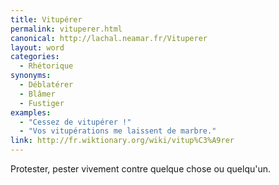 ```yaml
---
title: Vitupérer
permalink: vituperer.html
canonical: http://lachal.neamar.fr/Vituperer
layout: word
categories:
  - Rhétorique
synonyms:
  - Déblatérer
  - Blâmer
  - Fustiger
examples:
  - "Cessez de vitupérer !"
  - "Vos vitupérations me laissent de marbre."
link: http://fr.wiktionary.org/wiki/vitup%C3%A9rer
---
```


Protester, pester vivement contre quelque chose ou quelqu'un.

